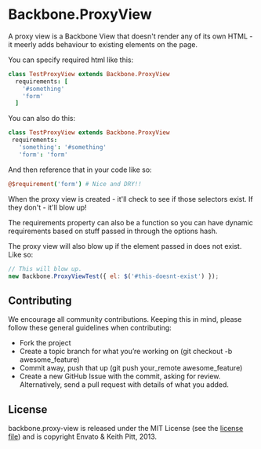 # Backbone.ProxyView

A proxy view is a Backbone View that doesn't render any of its own HTML -
it meerly adds behaviour to existing elements on the page.

You can specify required html like this:

```coffeescript
class TestProxyView extends Backbone.ProxyView
  requirements: [
    '#something'
    'form'
  ]
```

You can also do this:

```coffeescript
class TestProxyView extends Backbone.ProxyView
 requirements:
   'something': '#something'
   'form': 'form'
```

And then reference that in your code like so:

```coffeescript
@$requirement('form') # Nice and DRY!!
```

When the proxy view is created - it'll check to see if those selectors exist.
If they don't - it'll blow up!

The requirements property can also be a function so you can have dynamic requirements based
on stuff passed in through the options hash.

The proxy view will also blow up if the element passed in does not exist. Like so:

```javascript
// This will blow up.
new Backbone.ProxyViewTest({ el: $('#this-doesnt-exist') });
```

## Contributing

We encourage all community contributions. Keeping this in mind, please follow these general guidelines when contributing:

* Fork the project
* Create a topic branch for what you’re working on (git checkout -b awesome_feature)
* Commit away, push that up (git push your\_remote awesome\_feature)
* Create a new GitHub Issue with the commit, asking for review. Alternatively, send a pull request with details of what you added.

## License

backbone.proxy-view is released under the MIT License (see the [license file](https://github.com/envato/backbone.proxy-view/blob/master/LICENCE)) and is copyright Envato & Keith Pitt, 2013.
